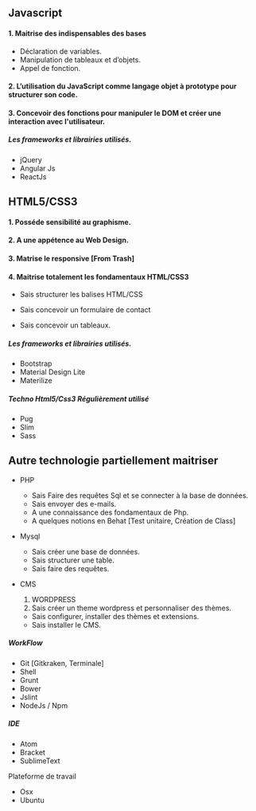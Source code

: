 ## Javascript

#### 1. Maitrise des indispensables des bases
* Déclaration de variables.
* Manipulation de tableaux et d’objets.
* Appel de fonction.

#### 2. L’utilisation du JavaScript comme langage objet à prototype pour structurer son code.

#### 3. Concevoir des fonctions pour manipuler le DOM et créer une interaction avec l'utilisateur.

##### Les frameworks et librairies utilisés.

  * jQuery
  * Angular Js
  * ReactJs

## HTML5/CSS3

#### 1. Posséde sensibilité au graphisme.

#### 2. A une appétence au Web Design.

#### 3. Matrise le responsive [From Trash]

#### 4. Maitrise totalement les fondamentaux HTML/CSS3
  * Sais structurer les balises HTML/CSS

  * Sais concevoir un formulaire de contact

  * Sais concevoir un tableaux.

##### Les frameworks et librairies utilisés.

  * Bootstrap
  * Material Design Lite
  * Materilize

##### Techno Html5/Css3 Régulièrement utilisé

  * Pug
  * Slim
  * Sass

## Autre technologie partiellement maitriser

  * PHP
    * Sais Faire des requêtes Sql et se connecter à la base de données.
    * Sais envoyer des e-mails.
    * A une connaissance des fondamentaux de Php.
    * A quelques notions en Behat [Test unitaire, Création de Class]

  * Mysql
    * Sais créer une base de données.
    * Sais structurer une table.
    * Sais faire des requêtes.

  * CMS
    1. WORDPRESS
      1. Sais créer un theme wordpress et personnaliser des thèmes.
      * Sais configurer, installer des thèmes et extensions.
      * Sais installer le CMS.

##### WorkFlow

  * Git [Gitkraken, Terminale]
  * Shell
  * Grunt
  * Bower
  * Jslint
  * NodeJs / Npm

##### IDE
  * Atom
  * Bracket
  * SublimeText

Plateforme de travail

* Osx
* Ubuntu

<!--
    Le poste : Développeur Javascript

    Longtemps dévalorisé dans le Web, le Javascript s'est révélé au fil des années comme un langage incontournable, tant pour le front que le back end. Resté propriété exclusive de l'intégrateur, on parle maintenant de dev Js, maître des intéractions avec l'utilisateurs (Multi-navigateurs, multi-devices).

    Côté front end, l'essor de Javascript a été poussé par des librairies devenues très populaires comme jQuery pour faciliter la manipulation du DOM cross-browser (devant Prototype, YUI, Mootols). Les petits nouveaux se nomment Bootstrap et Zurb Foundation, qui ont permis au dev de gagner en productivité. Devant la complexité grandissante des apps Web - notamment les single-page apps - JQuery a vite trouvé ses limites. Ce sont donc les frameworks tels que Backbone.js et Angular.js qui sont venus épauler JQuery afin de structurer ces apps devenues complexes.

    Côté back-end c'est aussi une révolution. Node.js a mené la marche avec un modèle asynchrone. Certains développeurs peuvent ainsi se positionner comme devs Fullstack JS.
-->
